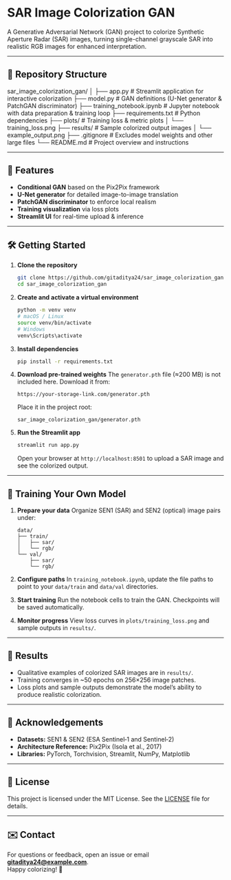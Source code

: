 # SAR Image Colorization GAN

A Generative Adversarial Network (GAN) project to colorize Synthetic Aperture Radar (SAR) images, turning single-channel grayscale SAR into realistic RGB images for enhanced interpretation.

---

## 📂 Repository Structure

sar_image_colorization_gan/
│
├── app.py                   # Streamlit application for interactive colorization
├── model.py                 # GAN definitions (U-Net generator & PatchGAN discriminator)
├── training_notebook.ipynb  # Jupyter notebook with data preparation & training loop
├── requirements.txt         # Python dependencies
├── plots/                   # Training loss & metric plots
│   └── training_loss.png
├── results/                 # Sample colorized output images
│   └── example_output.png
├── .gitignore               # Excludes model weights and other large files
└── README.md                # Project overview and instructions

---

## 🚀 Features

- **Conditional GAN** based on the Pix2Pix framework  
- **U-Net generator** for detailed image-to-image translation  
- **PatchGAN discriminator** to enforce local realism  
- **Training visualization** via loss plots  
- **Streamlit UI** for real-time upload & inference  

---

## 🛠️ Getting Started

1. **Clone the repository**
   ```bash
   git clone https://github.com/gitaditya24/sar_image_colorization_gan.git
   cd sar_image_colorization_gan
   ```

2. **Create and activate a virtual environment**
   ```bash
   python -m venv venv
   # macOS / Linux
   source venv/bin/activate
   # Windows
   venv\Scripts\activate
   ```

3. **Install dependencies**
   ```bash
   pip install -r requirements.txt
   ```

4. **Download pre-trained weights**
   The `generator.pth` file (≈200 MB) is not included here. Download it from:
   ```
   https://your-storage-link.com/generator.pth
   ```
   Place it in the project root:
   ```
   sar_image_colorization_gan/generator.pth
   ```

5. **Run the Streamlit app**
   ```bash
   streamlit run app.py
   ```
   Open your browser at `http://localhost:8501` to upload a SAR image and see the colorized output.

---

## 📝 Training Your Own Model

1. **Prepare your data**
   Organize SEN1 (SAR) and SEN2 (optical) image pairs under:
   ```
   data/
   ├── train/
   │   ├── sar/
   │   └── rgb/
   └── val/
       ├── sar/
       └── rgb/
   ```

2. **Configure paths**
   In `training_notebook.ipynb`, update the file paths to point to your `data/train` and `data/val` directories.

3. **Start training**
   Run the notebook cells to train the GAN. Checkpoints will be saved automatically.

4. **Monitor progress**
   View loss curves in `plots/training_loss.png` and sample outputs in `results/`.

---

## 🎯 Results

- Qualitative examples of colorized SAR images are in `results/`.  
- Training converges in ~50 epochs on 256×256 image patches.  
- Loss plots and sample outputs demonstrate the model’s ability to produce realistic colorization.

---

## 🤝 Acknowledgements

- **Datasets:** SEN1 & SEN2 (ESA Sentinel‐1 and Sentinel‐2)  
- **Architecture Reference:** Pix2Pix (Isola et al., 2017)  
- **Libraries:** PyTorch, Torchvision, Streamlit, NumPy, Matplotlib  

---

## 📄 License

This project is licensed under the MIT License. See the [LICENSE](LICENSE) file for details.

---

## ✉️ Contact

For questions or feedback, open an issue or email **gitaditya24@example.com**.  
Happy colorizing! 🚀  
